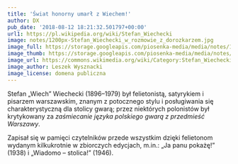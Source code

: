 ```yaml
---
title: 'Świat honorny umarł z Wiechem!'
author: DX
pub_date: '2018-08-12 18:21:32.501797+00:00'
url1: https://pl.wikipedia.org/wiki/Stefan_Wiechecki
image: notes/1200px-Stefan_Wiechecki_w_rozmowie_z_dorozkarzem.jpg
image_full: https://storage.googleapis.com/piosenka-media/media/notes/1200px-Stefan_Wiechecki_w_rozmowie_z_dorozkarzem.jpg
image_thumb: https://storage.googleapis.com/piosenka-media/media/notes/1200px-Stefan_Wiechecki_w_rozmowie_z_dorozkarzem.jpg.0x300_q85_upscale.jpg
image_url: https://commons.wikimedia.org/wiki/Category:Stefan_Wiechecki#/media/File:Stefan_Wiechecki_w_rozmowie_z_doro%C5%BCkarzem.jpg
image_author: Leszek Wysznacki
image_license: domena publiczna
---
```


Stefan „Wiech” Wiechecki \(1896–1979\) był felietonistą, satyrykiem i pisarzem warszawskim, znanym z potocznego stylu i posługiwania się charakterystyczną dla stolicy gwarą; przez niektórych polonistów był krytykowany za _zaśmiecanie języka polskiego gwarą z przedmieść Warszawy_.

Zapisał się w pamięci czytelników przede wszystkim dzięki felietonom wydanym kilkukrotnie w zbiorczych edycjach, m.in.: „Ja panu pokażę!” \(1938\) i „Wiadomo – stolica!” \(1946\).